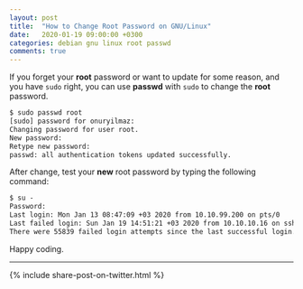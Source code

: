 ```yaml
---
layout: post
title:  "How to Change Root Password on GNU/Linux"
date:   2020-01-19 09:00:00 +0300
categories: debian gnu linux root passwd
comments: true
---
```


If you forget your **root** password or want to update for some reason, and you have `sudo` right, you can use **passwd** with `sudo` to change the **root** password.

```txt
$ sudo passwd root
[sudo] password for onuryilmaz:
Changing password for user root.
New password:
Retype new password:
passwd: all authentication tokens updated successfully.
```

After change, test your **new** root password by typing the following command:

```txt
$ su -
Password:
Last login: Mon Jan 13 08:47:09 +03 2020 from 10.10.99.200 on pts/0
Last failed login: Sun Jan 19 14:51:21 +03 2020 from 10.10.10.16 on ssh:notty
There were 55839 failed login attempts since the last successful login.
```

Happy coding.

---

{% include share-post-on-twitter.html %}
